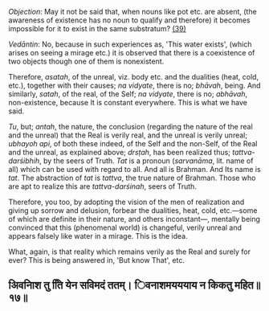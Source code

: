 *Objection*: May it not be said that, when nouns like pot etc. are absent, (the awareness of existence has no noun to qualify and therefore) it becomes impossible for it to exist in the same substratum? [\(39\)](#page--1-0)

*Vedāntin*: No, because in such experiences as, 'This water exists', (which arises on seeing a mirage etc.) it is observed that there is a coexistence of two objects though one of them is nonexistent.

Therefore, *asatah*, of the unreal, viz. body etc. and the dualities (heat, cold, etc.), together with their causes; *na vidyate*, there is no; *bhāvah*, being. And similarly, *satah*, of the real, of the Self; *na vidyate*, there is no; *abhāvah*, non-existence, because It is constant everywhere. This is what we have said.

*Tu*, but; *antah*, the nature, the conclusion (regarding the nature of the real and the unreal) that the Real is verily real, and the unreal is verily unreal; *ubhayoh api*, of both these indeed, of the Self and the non-Self, of the Real and the unreal, as explained above; *drsṭah*, has been realized thus; *tattva-darśibhih*, by the seers of Truth. *Tat* is a pronoun (*sarvanāma*, lit. name of all) which can be used with regard to all. And all is Brahman. And Its name is *tat*. The abstraction of *tat* is *tattva*, the true nature of Brahman. Those who are apt to realize this are *tattva-darśinah*, seers of Truth.

Therefore, you too, by adopting the vision of the men of realization and giving up sorrow and delusion, forbear the dualities, heat, cold, etc.—some of which are definite in their nature, and others inconstant—, mentally being convinced that this (phenomenal world) is changeful, verily unreal and appears falsely like water in a mirage. This is the idea.

What, again, is that reality which remains verily as the Real and surely for ever? This is being answered in, 'But know That', etc.

## अिवनािश तु तिि येन सविमदं ततम्। िवनाशमयययाय न किकतु महित॥१७॥
